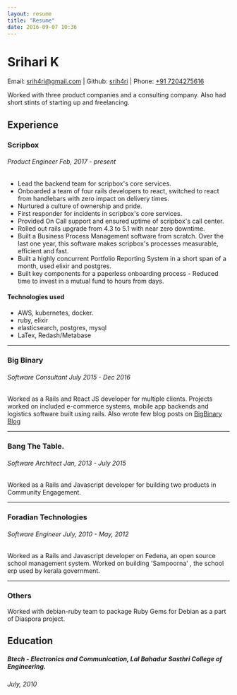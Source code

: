 ```yaml
---
layout: resume
title: "Resume"
date: 2016-09-07 10:36
---
```


# Srihari K

Email: [srih4ri@gmail.com](mailto:srih4ri@gmail.com) \| Github: [srih4ri](https://github.com/srih4ri) \| Phone: [+91 7204275616](tel:+917204275616)

Worked with three product companies and a consulting company. Also had short stints of starting up and freelancing.

## Experience

### Scripbox
######  Product Engineer Feb, 2017 - present

- Lead the backend team for scripbox's core services.
- Onboarded a team of four rails developers to react, switched to react from handlebars with zero impact on delivery times.
- Nurtured a culture of ownership and pride.
- First responder for incidents in scripbox's core services.
- Provided On Call support and ensured uptime of scripbox's call center.
- Rolled out rails upgrade from 4.3 to 5.1 with near zero downtime.
- Built a Business Process Management software from scratch. Over the last one year, this software makes scripbox's processes measurable, efficient and fast. 
- Built a highly concurrent Portfolio Reporting System in a short span of a month, used elixir and postgres.
- Built key components for a paperless onboarding process - Reduced time to invest in a mutual fund to hours from days. 

#### Technologies used
- AWS, kubernetes, docker.
- ruby, elixir
- elasticsearch, postgres, mysql
- LaTex, Redash/Metabase

---
### Big Binary

###### Software Consultant July 2015 - Dec 2016
Worked as a Rails and React JS developer for multiple clients. Projects worked on included e-commerce systems, mobile app backends and logistics software built using rails. Also wrote few blog posts on [BigBinary Blog](https://blog.bigbinary.com)

---
### Bang The Table.

###### Software Architect Jan, 2013 - July 2015
Worked as a Rails and Javascript developer for building two products in Community Engagement.

---
###  Foradian Technologies

###### Software Engineer July, 2010 - May, 2012
Worked as a Rails and Javascript developer on Fedena, an open source school management system. Worked on building 'Sampoorna' , the school erp used by kerala government.

---
### Others

Worked with debian-ruby team to package Ruby Gems for Debian as a part of Diaspora project.

## Education

##### Btech - Electronics and Communication, Lal Bahadur Sasthri College of Engineering.

###### July, 2010
